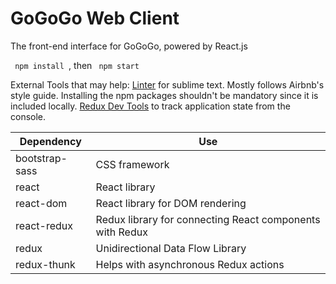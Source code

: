 # GoGoGo Web Client

The front-end interface for GoGoGo, powered by React.js

<code> npm install </code>, then  <code> npm start </code>

External Tools that may help:
[Linter](https://github.com/roadhump/SublimeLinter-eslint) for sublime text. Mostly follows Airbnb's style guide. Installing the npm packages shouldn't be mandatory since it is included locally.
[Redux Dev Tools](https://chrome.google.com/webstore/detail/redux-devtools/lmhkpmbekcpmknklioeibfkpmmfibljd?hl=en) to track application state from the console.

| Dependency | Use |
| ----------- | ---- |
| bootstrap-sass | CSS framework |
| react | React library |
| react-dom | React library for DOM rendering |
| react-redux | Redux library for connecting React components with Redux |
| redux | Unidirectional Data Flow Library |
| redux-thunk | Helps with asynchronous Redux actions |
